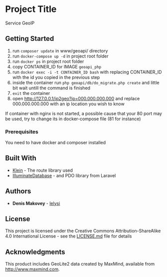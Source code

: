 # Project Title

Service GeoIP

## Getting Started

1. run ``` composer update ``` in www/geoapi/ directory
2. run ``` docker-compose up -d ``` in project root folder
3. run ``` docker ps ``` in project root folder
4. copy CONTAINER_ID for IMAGE ``` geoapi_php ```
5. run ``` docker exec -i -t CONTAINER_ID bash ``` with replacing CONTAINER_ID with the id you copied in the previous step
6. inside the container run ``` php geoapi/db/do_migrate.php create ``` and little bit wait untill the command is finished
7. ``` exit ``` the container
8. open http://127.0.0.1/ip2geo?ip=000.000.000.000 and replace 000.000.000.000 with an ip location you wish to know

If container with nginx is not started, a possible cause that your 80 port may be used, try to change its in docker-compose file (81 for instance)

### Prerequisites

You need to have docker and composer installed

## Built With

* [Klein](https://github.com/klein/klein.php) - The route library used
* [IlluminateDatabase](https://packagist.org/packages/illuminate/database) - and PDO library from Laravel


## Authors

* **Denis Makovey** - [lelysi](https://github.com/lelysi)

## License

This project is licensed under the Creative Commons Attribution-ShareAlike 4.0 International License - see the [LICENSE.md](LICENSE.md) file for details

## Acknowledgments

This product includes GeoLite2 data created by MaxMind, available from
<a href="http://www.maxmind.com">http://www.maxmind.com</a>.
